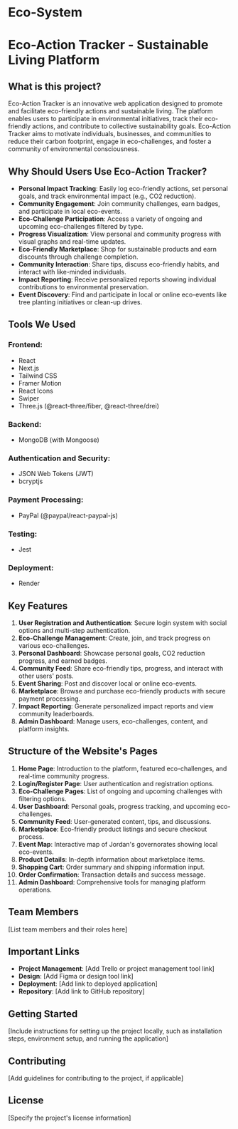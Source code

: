 # Eco-System
# Eco-Action Tracker - Sustainable Living Platform

## What is this project?

Eco-Action Tracker is an innovative web application designed to promote and facilitate eco-friendly actions and sustainable living. The platform enables users to participate in environmental initiatives, track their eco-friendly actions, and contribute to collective sustainability goals. Eco-Action Tracker aims to motivate individuals, businesses, and communities to reduce their carbon footprint, engage in eco-challenges, and foster a community of environmental consciousness.

## Why Should Users Use Eco-Action Tracker?

- **Personal Impact Tracking**: Easily log eco-friendly actions, set personal goals, and track environmental impact (e.g., CO2 reduction).
- **Community Engagement**: Join community challenges, earn badges, and participate in local eco-events.
- **Eco-Challenge Participation**: Access a variety of ongoing and upcoming eco-challenges filtered by type.
- **Progress Visualization**: View personal and community progress with visual graphs and real-time updates.
- **Eco-Friendly Marketplace**: Shop for sustainable products and earn discounts through challenge completion.
- **Community Interaction**: Share tips, discuss eco-friendly habits, and interact with like-minded individuals.
- **Impact Reporting**: Receive personalized reports showing individual contributions to environmental preservation.
- **Event Discovery**: Find and participate in local or online eco-events like tree planting initiatives or clean-up drives.

## Tools We Used

### Frontend:
- React
- Next.js
- Tailwind CSS
- Framer Motion
- React Icons
- Swiper
- Three.js (@react-three/fiber, @react-three/drei)

### Backend:
- MongoDB (with Mongoose)

### Authentication and Security:
- JSON Web Tokens (JWT)
- bcryptjs

### Payment Processing:
- PayPal (@paypal/react-paypal-js)

### Testing:
- Jest

### Deployment:
- Render

## Key Features

1. **User Registration and Authentication**: Secure login system with social options and multi-step authentication.
2. **Eco-Challenge Management**: Create, join, and track progress on various eco-challenges.
3. **Personal Dashboard**: Showcase personal goals, CO2 reduction progress, and earned badges.
4. **Community Feed**: Share eco-friendly tips, progress, and interact with other users' posts.
5. **Event Sharing**: Post and discover local or online eco-events.
6. **Marketplace**: Browse and purchase eco-friendly products with secure payment processing.
7. **Impact Reporting**: Generate personalized impact reports and view community leaderboards.
8. **Admin Dashboard**: Manage users, eco-challenges, content, and platform insights.

## Structure of the Website's Pages

1. **Home Page**: Introduction to the platform, featured eco-challenges, and real-time community progress.
2. **Login/Register Page**: User authentication and registration options.
3. **Eco-Challenge Pages**: List of ongoing and upcoming challenges with filtering options.
4. **User Dashboard**: Personal goals, progress tracking, and upcoming eco-challenges.
5. **Community Feed**: User-generated content, tips, and discussions.
6. **Marketplace**: Eco-friendly product listings and secure checkout process.
7. **Event Map**: Interactive map of Jordan's governorates showing local eco-events.
8. **Product Details**: In-depth information about marketplace items.
9. **Shopping Cart**: Order summary and shipping information input.
10. **Order Confirmation**: Transaction details and success message.
11. **Admin Dashboard**: Comprehensive tools for managing platform operations.

## Team Members

[List team members and their roles here]

## Important Links

- **Project Management**: [Add Trello or project management tool link]
- **Design**: [Add Figma or design tool link]
- **Deployment**: [Add link to deployed application]
- **Repository**: [Add link to GitHub repository]

## Getting Started

[Include instructions for setting up the project locally, such as installation steps, environment setup, and running the application]

## Contributing

[Add guidelines for contributing to the project, if applicable]

## License

[Specify the project's license information]